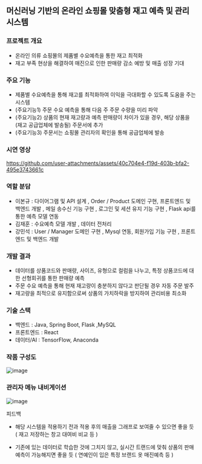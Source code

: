 ## 머신러닝 기반의 온라인 쇼핑몰 맞춤형 재고 예측 및 관리 시스템

### 프로젝트 개요
- 온라인 의류 쇼핑몰의 제품별 수요예측을 통한 재고 최적화
- 재고 부족 현상을 해결하여 매진으로 인한 판매량 감소 예방 및 매출 성장 기대
  
### 주요 기능
- 제품별 수요예측을 통해 재고를 최적화하여 이익을 극대화할 수 있도록 도움을 주는 시스템
- (주요기능1) 주문 수요 예측을 통해 다음 주 주문 수량을 미리 파악
- (주요기능2) 상품의 현재 재고량과 예측 판매량이 차이가 있을 경우, 해당 상품을 (재고 공급업체에 발송될) 주문서에 추가 
- (주요기능3) 주문서는 쇼핑몰 관리자의 확인을 통해 공급업체에 발송

### 시연 영상
https://github.com/user-attachments/assets/40c704e4-f19d-403b-bfa2-495e3743661c

### 역할 분담
- 이본규 : 다이어그램 및  API 설계 , Order / Product 도메인 구현, 프론트엔드 및 백엔드 개발 , 메일 송수신 기능 구현 , 로그인 및 세션 유지 기능 구현 , Flask api를 통한 예측 모델 연동
- 김재훈 : 수요예측 모델 개발 , 데이터 전처리
- 강민석 : User / Manager 도메인 구현 , Mysql 연동, 회원가입 기능 구현 , 프론트엔드 및 백엔드 개발
  
### 개발 결과
- 데이터를 상품코드와 판매량, 사이즈, 유형으로 컬럼을 나누고, 특정 상품코드에 대한 선형회귀를 통한 판매량 예측
- 주문 수요 예측을 통해 현재 재고량이 충분하지 않다고 판단될 경우 자동 주문 발주
- 재고량을 최적으로 유지함으로써 상품의 가치하락을 방지하여 관리비용 최소화 

### 기술 스택
- 백엔드 : Java, Spring Boot, Flask ,MySQL
- 프론트엔드 : React 
- 데이터/AI : TensorFlow, Anaconda

### 작품 구성도
![image](https://github.com/user-attachments/assets/05c0cdae-c1cf-40b1-9192-ea12eba59459)

### 관리자 메뉴 내비게이션 
![image](https://github.com/user-attachments/assets/2fa21f0c-651e-4a04-984b-8ed386f5794d)


피드백
- 해당 시스템을 적용하기 전과 적용 후의 매출을 그래프로 보여줄 수 있으면 좋을 듯 ( 재고 저장하는 창고 대여비 비교 등 )

- 기존에 있는 데이터로 학습한 것에 그치지 않고, 실시간 트랜드에 맞춰 상품의 판매 예측이 가능해지면 좋을 듯 ( 연예인이 입은 특정 브랜드 옷 매진예측 등 )

